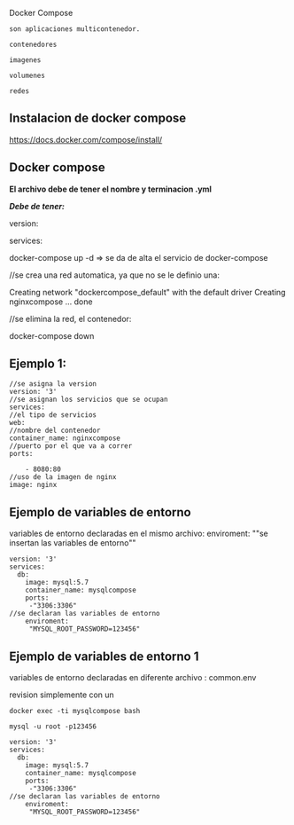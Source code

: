 Docker Compose

    son aplicaciones multicontenedor.

    contenedores

    imagenes

    volumenes

    redes

## Instalacion de docker compose

https://docs.docker.com/compose/install/


## Docker compose

**El archivo debe de tener el nombre y terminacion .yml** 

***Debe de tener:***

version: 

services:


docker-compose up -d    => se da de alta el servicio de docker-compose



//se crea una red automatica, ya que no se le definio una:

Creating network "dockercompose_default" with the default driver
Creating nginxcompose ... done


//se elimina la red, el contenedor:

docker-compose down

## Ejemplo 1:

```
//se asigna la version
version: '3'
//se asignan los servicios que se ocupan 
services:
//el tipo de servicios 
web:
//nombre del contenedor
container_name: nginxcompose
//puerto por el que va a correr
ports:

    - 8080:80
//uso de la imagen de nginx
image: nginx
```

## Ejemplo de variables de entorno

variables de entorno declaradas en el mismo archivo: enviroment: ""se insertan las variables de entorno""

```
version: '3'
services:
  db:
    image: mysql:5.7
    container_name: mysqlcompose
    ports:
     -"3306:3306"
//se declaran las variables de entorno
    enviroment:
     "MYSQL_ROOT_PASSWORD=123456"

```

## Ejemplo de variables de entorno 1

variables de entorno declaradas en diferente archivo : common.env 


revision simplemente con un 

    docker exec -ti mysqlcompose bash

    mysql -u root -p123456

```
version: '3'
services:
  db:
    image: mysql:5.7
    container_name: mysqlcompose
    ports:
     -"3306:3306"
//se declaran las variables de entorno
    enviroment:
     "MYSQL_ROOT_PASSWORD=123456"

```
